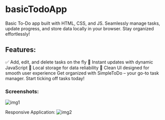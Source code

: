 # basicTodoApp
Basic To-Do app built with HTML, CSS, and JS. Seamlessly manage tasks, update progress, and store data locally in your browser. Stay organized effortlessly!


## Features:

✅ Add, edit, and delete tasks on the fly
🔄 Instant updates with dynamic JavaScript
💾 Local storage for data reliability
🎨 Clean UI designed for smooth user experience
Get organized with SimpleToDo – your go-to task manager. Start ticking off tasks today!


### Screenshots:

![img1](https://github.com/para8ox-deb/basicTodoApp/assets/50060952/24e43733-927b-4989-be61-3ea796cd6786)

Responsive Application:
![img2](https://github.com/para8ox-deb/basicTodoApp/assets/50060952/64ba97b5-a35c-40a7-97fb-2e16607e6f81)
